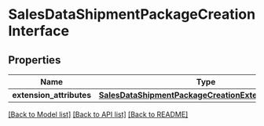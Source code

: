 # SalesDataShipmentPackageCreationInterface

## Properties
Name | Type | Description | Notes
------------ | ------------- | ------------- | -------------
**extension_attributes** | [**SalesDataShipmentPackageCreationExtensionInterface**](SalesDataShipmentPackageCreationExtensionInterface.md) |  | [optional] 

[[Back to Model list]](../README.md#documentation-for-models) [[Back to API list]](../README.md#documentation-for-api-endpoints) [[Back to README]](../README.md)


